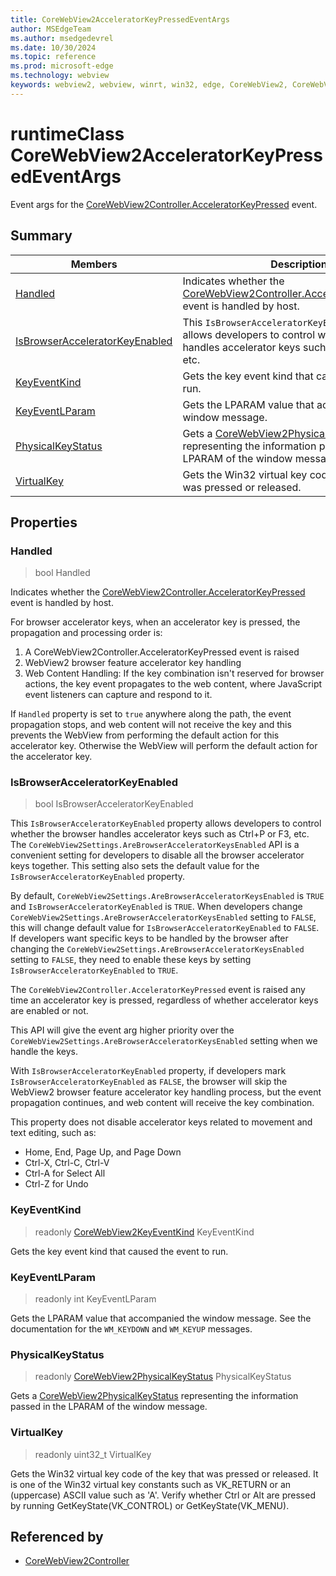 ```yaml
---
title: CoreWebView2AcceleratorKeyPressedEventArgs
author: MSEdgeTeam
ms.author: msedgedevrel
ms.date: 10/30/2024
ms.topic: reference
ms.prod: microsoft-edge
ms.technology: webview
keywords: webview2, webview, winrt, win32, edge, CoreWebView2, CoreWebView2Controller, browser control, edge html, CoreWebView2AcceleratorKeyPressedEventArgs
---
```


# runtimeClass CoreWebView2AcceleratorKeyPressedEventArgs



Event args for the [CoreWebView2Controller.AcceleratorKeyPressed](corewebview2controller.md#acceleratorkeypressed) event.

## Summary

Members|Description
--|--
[Handled](#handled) | Indicates whether the [CoreWebView2Controller.AcceleratorKeyPressed](corewebview2controller.md#acceleratorkeypressed) event is handled by host.
[IsBrowserAcceleratorKeyEnabled](#isbrowseracceleratorkeyenabled) | This `IsBrowserAcceleratorKeyEnabled` property allows developers to control whether the browser handles accelerator keys such as Ctrl+P or F3, etc.
[KeyEventKind](#keyeventkind) | Gets the key event kind that caused the event to run.
[KeyEventLParam](#keyeventlparam) | Gets the LPARAM value that accompanied the window message.
[PhysicalKeyStatus](#physicalkeystatus) | Gets a [CoreWebView2PhysicalKeyStatus](corewebview2physicalkeystatus.md) representing the information passed in the LPARAM of the window message.
[VirtualKey](#virtualkey) | Gets the Win32 virtual key code of the key that was pressed or released.

## Properties

### Handled

>  bool Handled

Indicates whether the [CoreWebView2Controller.AcceleratorKeyPressed](corewebview2controller.md#acceleratorkeypressed) event is handled by host.

For browser accelerator keys, when an accelerator key is pressed, the propagation and processing order is:

1. A CoreWebView2Controller.AcceleratorKeyPressed event is raised
1. WebView2 browser feature accelerator key handling
1. Web Content Handling: If the key combination isn't reserved for browser actions, the key event propagates to the web content, where JavaScript event listeners can capture and respond to it.

If `Handled` property is set to `true` anywhere along the path, the event propagation stops, and web content will not receive the key and this prevents the WebView from performing the default action for this accelerator key. Otherwise the WebView will perform the default action for the accelerator key.

### IsBrowserAcceleratorKeyEnabled

>  bool IsBrowserAcceleratorKeyEnabled

This `IsBrowserAcceleratorKeyEnabled` property allows developers to control whether the browser handles accelerator keys such as Ctrl+P or F3, etc.
The `CoreWebView2Settings.AreBrowserAcceleratorKeysEnabled` API is a convenient setting for developers to disable all the browser accelerator keys together. This setting also sets the default value for the `IsBrowserAcceleratorKeyEnabled` property.

By default, `CoreWebView2Settings.AreBrowserAcceleratorKeysEnabled` is `TRUE` and `IsBrowserAcceleratorKeyEnabled` is `TRUE`. When developers change `CoreWebView2Settings.AreBrowserAcceleratorKeysEnabled` setting to `FALSE`, this will change default value for `IsBrowserAcceleratorKeyEnabled` to `FALSE`. If developers want specific keys to be handled by the browser after changing the `CoreWebView2Settings.AreBrowserAcceleratorKeysEnabled` setting to `FALSE`, they need to enable these keys by setting `IsBrowserAcceleratorKeyEnabled` to `TRUE`.

The `CoreWebView2Controller.AcceleratorKeyPressed` event is raised any time an accelerator key is pressed, regardless of whether accelerator keys are enabled or not.

This API will give the event arg higher priority over the `CoreWebView2Settings.AreBrowserAcceleratorKeysEnabled` setting when we handle the keys.

With `IsBrowserAcceleratorKeyEnabled` property, if developers mark `IsBrowserAcceleratorKeyEnabled` as `FALSE`, the browser will skip the WebView2 browser feature accelerator key handling process, but the event propagation continues, and web content will receive the key combination.

This property does not disable accelerator keys related to movement and text editing, such as:
 - Home, End, Page Up, and Page Down
 - Ctrl-X, Ctrl-C, Ctrl-V
 - Ctrl-A for Select All
 - Ctrl-Z for Undo

### KeyEventKind

> readonly  [CoreWebView2KeyEventKind](corewebview2keyeventkind.md) KeyEventKind

Gets the key event kind that caused the event to run.

### KeyEventLParam

> readonly  int KeyEventLParam

Gets the LPARAM value that accompanied the window message.
See the documentation for the `WM_KEYDOWN` and `WM_KEYUP` messages.

### PhysicalKeyStatus

> readonly  [CoreWebView2PhysicalKeyStatus](corewebview2physicalkeystatus.md) PhysicalKeyStatus

Gets a [CoreWebView2PhysicalKeyStatus](corewebview2physicalkeystatus.md) representing the information passed in the LPARAM of the window message.

### VirtualKey

> readonly  uint32_t VirtualKey

Gets the Win32 virtual key code of the key that was pressed or released.
It is one of the Win32 virtual key constants such as VK_RETURN or an (uppercase) ASCII value such as 'A'. Verify whether Ctrl or Alt are pressed by running GetKeyState(VK_CONTROL) or GetKeyState(VK_MENU).






## Referenced by

- [CoreWebView2Controller](corewebview2controller.md)

